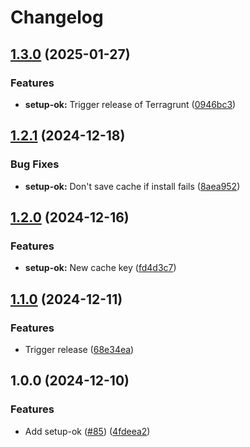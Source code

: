 # Changelog

## [1.3.0](https://github.com/oslokommune/composite-actions/compare/setup-ok-v1.2.1...setup-ok-v1.3.0) (2025-01-27)


### Features

* **setup-ok:** Trigger release of Terragrunt ([0946bc3](https://github.com/oslokommune/composite-actions/commit/0946bc3ffaed2df847b11bd9c74a339d22b59035))

## [1.2.1](https://github.com/oslokommune/composite-actions/compare/setup-ok-v1.2.0...setup-ok-v1.2.1) (2024-12-18)


### Bug Fixes

* **setup-ok:** Don't save cache if install fails ([8aea952](https://github.com/oslokommune/composite-actions/commit/8aea952585637e678a0970e296da92472686be63))

## [1.2.0](https://github.com/oslokommune/composite-actions/compare/setup-ok-v1.1.0...setup-ok-v1.2.0) (2024-12-16)


### Features

* **setup-ok:** New cache key ([fd4d3c7](https://github.com/oslokommune/composite-actions/commit/fd4d3c73955fceb10bc53f0048d1cdfafd6ace13))

## [1.1.0](https://github.com/oslokommune/composite-actions/compare/setup-ok-v1.0.0...setup-ok-v1.1.0) (2024-12-11)


### Features

* Trigger release ([68e34ea](https://github.com/oslokommune/composite-actions/commit/68e34ea8373adaf05f73bb927db6ab70e0f41530))

## 1.0.0 (2024-12-10)


### Features

* Add setup-ok ([#85](https://github.com/oslokommune/composite-actions/issues/85)) ([4fdeea2](https://github.com/oslokommune/composite-actions/commit/4fdeea2117e961bb3d9ccca924eb84ce00c17e3f))
